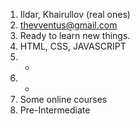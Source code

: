 1. Ildar, Khairullov (real ones)
2. thevventus@gmail.com
3. Ready to learn new things.
4. HTML, CSS, JAVASCRIPT
5. -
6. -
7. Some online courses
8. Pre-Intermediate